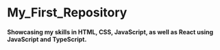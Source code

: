 # My_First_Repository
#### Showcasing my skills in HTML, CSS, JavaScript, as well as React using JavaScript and TypeScript.
